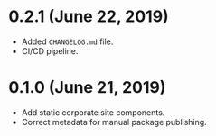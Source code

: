 # 0.2.1 (June 22, 2019)

- Added `CHANGELOG.md` file.
- CI/CD pipeline.

# 0.1.0 (June 21, 2019)

- Add static corporate site components.
- Correct metadata for manual package publishing.
